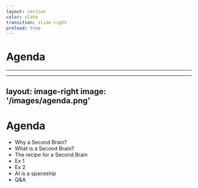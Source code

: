 ```yaml
---
layout: section
color: slate
transition: slide-right
preload: true
---
```


# Agenda

<hr>

---
layout: image-right
image: '/images/agenda.png'
---

# Agenda

* Why a Second Brain?
* What is a Second Brain? 
* The recipe for a Second Brain
* Ex 1
* Ex 2
* AI is a spaceship
* Q&A